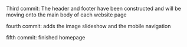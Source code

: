 Third commit: The header and footer have been constructed and will be moving onto the main body of each website page 

fourth commit: adds the image slideshow and the mobile navigation 

fifth commit: finished homepage 